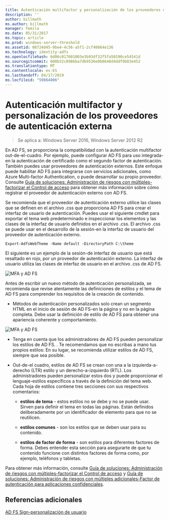 ```yaml
---
title: Autenticación multifactor y personalización de los proveedores de autenticación externa
description: ''
author: billmath
ms.author: billmath
manager: femila
ms.date: 05/31/2017
ms.topic: article
ms.prod: windows-server-threshold
ms.assetid: 08724d45-9be4-4c56-a5f1-2cf40864e136
ms.technology: identity-adfs
ms.openlocfilehash: 6d06c017601003e3b93df32f5fa50190ce54541d
ms.sourcegitcommit: 0d0b32c8986ba7db9536e0b8648d4ddf9b03e452
ms.translationtype: MT
ms.contentlocale: es-ES
ms.lasthandoff: 04/17/2019
ms.locfileid: "59864806"
---
```

# <a name="multi-factor-authentication-and-external-authentication-providers-customization"></a>Autenticación multifactor y personalización de los proveedores de autenticación externa 

>Se aplica a: Windows Server 2016, Windows Server 2012 R2

En AD FS, se proporciona la compatibilidad con la autenticación multifactor out\-de\-el\-cuadro. Por ejemplo, puede configurar AD FS para uso integrada\-en la autenticación de certificado como el segundo factor de autenticación. También puedes usar proveedores de autenticación externos. Este enfoque puede habilitar AD FS para integrarse con servicios adicionales, como Azure Multi-factor Authentication, o puede desarrollar su propio proveedor. Consulte [Guía de soluciones: Administración de riesgos con múltiples\-factorizar el Control de acceso](https://technet.microsoft.com/library/dn280937.aspx) para obtener más información sobre cómo registrar el proveedor de autenticación externo con AD FS.  
  
Se recomienda que el proveedor de autenticación externo utilice las clases que se definen en el archivo .css que proporciona AD FS para crear el interfaz de usuario de autenticación. Puedes usar el siguiente cmdlet para exportar el tema web predeterminado e inspeccionar los elementos y las clases de la interfaz de usuario definidos en el archivo .css. El archivo .css se puede usar en el desarrollo de la sesión\-en la interfaz de usuario del proveedor de autenticación externo.  
  

    Export-AdfsWebTheme -Name default -DirectoryPath C:\theme  
 
  
El siguiente es un ejemplo de la sesión\-de interfaz de usuario que está resaltado en rojo, por un proveedor de autenticación externo. La interfaz de usuario utiliza las clases de interfaz de usuario en el archivo .css de AD FS.  
  
![MFA y AD FS](media/AD-FS-user-sign-in-customization/ADFS_Blue_Custom8.png)  
  
Antes de escribir un nuevo método de autenticación personalizada, se recomienda que revise atentamente las definiciones de estilos y el tema de AD FS para comprender los requisitos de la creación de contenido.  
  
-   Métodos de autenticación personalizados solo crean un segmento HTML en el inicio de sesión de AD FS\-en la página y no en la página completa. Debe usar la definición de estilo de AD FS para obtener una apariencia coherente y comportamiento.  
  
![MFA y AD FS](media/AD-FS-user-sign-in-customization/ADFS_Blue_Custom9.png)  
  
-   Tenga en cuenta que los administradores de AD FS pueden personalizar los estilos de AD FS. . Te recomendamos que no escribas a mano tus propios estilos: En su lugar, se recomienda utilizar estilos de AD FS, siempre que sea posible.  
  
-   Out\-de\-el cuadro, estilos de AD FS se crean con una a la izquierda\-a\-derecho \(LTR\) estilo y un derecho\-a\-izquierdo \(RTL\). Los administradores pueden personalizar estos dos y puede proporcionar el lenguaje\-estilos específicos a través de la definición del tema web. Cada hoja de estilos contiene tres secciones con sus respectivos comentarios:  
  
    -   **estilos de tema** \- estos estilos no se debe y no se puede usar. Sirven para definir el tema en todas las páginas. Están definidos deliberadamente por un identificador de elemento para que no se reutilicen.  
  
    -   **estilos comunes** \- son los estilos que se deben usar para su contenido.  
  
    -   **estilos de factor de forma** \- son estilos para diferentes factores de forma. Debes entender esta sección para asegurarte de que tu contenido funcione con distintos factores de forma como, por ejemplo, teléfonos y tabletas.  
  
Para obtener más información, consulte [Guía de soluciones: Administración de riesgos con múltiples\-factorizar el Control de acceso](https://technet.microsoft.com/library/dn280937.aspx) y [Guía de soluciones: Administración de riesgos con múltiples adicionales\-Factor de autenticación para aplicaciones confidenciales](https://tnstage.redmond.corp.microsoft.com/library/dn280949.aspx).  

## <a name="additional-references"></a>Referencias adicionales 
[AD FS Sign-personalización de usuario](AD-FS-user-sign-in-customization.md) 
